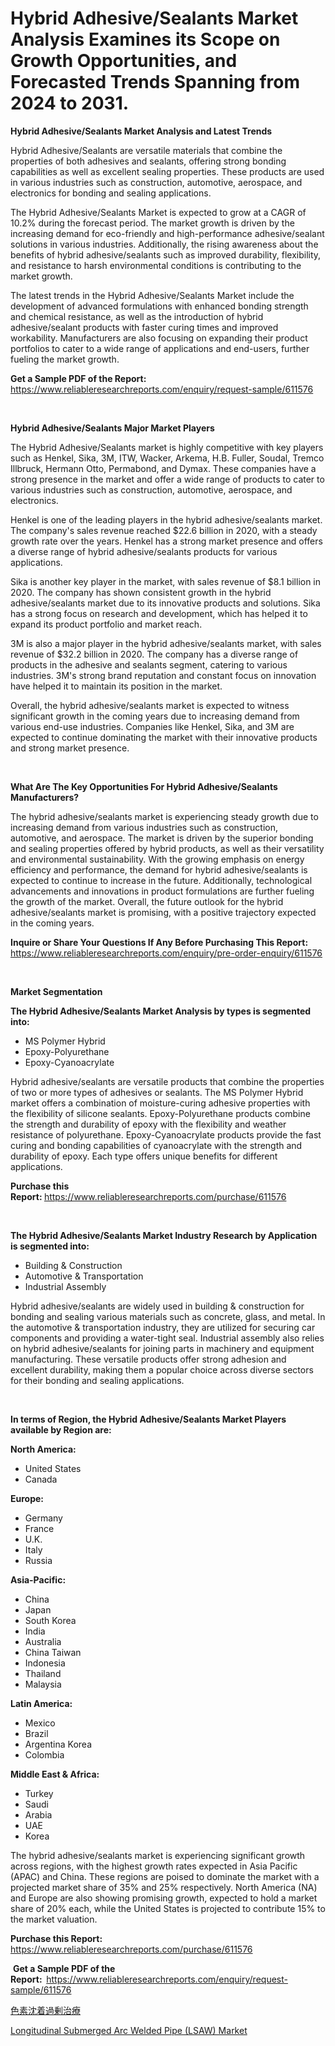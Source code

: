 <p><h1>Hybrid Adhesive/Sealants Market Analysis Examines its Scope on Growth Opportunities, and Forecasted Trends Spanning from 2024 to 2031.</h1></p><p><strong>Hybrid Adhesive/Sealants Market Analysis and Latest Trends</strong></p>
<p><p>Hybrid Adhesive/Sealants are versatile materials that combine the properties of both adhesives and sealants, offering strong bonding capabilities as well as excellent sealing properties. These products are used in various industries such as construction, automotive, aerospace, and electronics for bonding and sealing applications.</p><p>The Hybrid Adhesive/Sealants Market is expected to grow at a CAGR of 10.2% during the forecast period. The market growth is driven by the increasing demand for eco-friendly and high-performance adhesive/sealant solutions in various industries. Additionally, the rising awareness about the benefits of hybrid adhesive/sealants such as improved durability, flexibility, and resistance to harsh environmental conditions is contributing to the market growth.</p><p>The latest trends in the Hybrid Adhesive/Sealants Market include the development of advanced formulations with enhanced bonding strength and chemical resistance, as well as the introduction of hybrid adhesive/sealant products with faster curing times and improved workability. Manufacturers are also focusing on expanding their product portfolios to cater to a wide range of applications and end-users, further fueling the market growth.</p></p>
<p><strong>Get a Sample PDF of the Report:&nbsp;</strong> <a href="https://www.reliableresearchreports.com/enquiry/request-sample/611576">https://www.reliableresearchreports.com/enquiry/request-sample/611576</a></p>
<p>&nbsp;</p>
<p><strong>Hybrid Adhesive/Sealants Major Market Players</strong></p>
<p><p>The Hybrid Adhesive/Sealants market is highly competitive with key players such as Henkel, Sika, 3M, ITW, Wacker, Arkema, H.B. Fuller, Soudal, Tremco Illbruck, Hermann Otto, Permabond, and Dymax. These companies have a strong presence in the market and offer a wide range of products to cater to various industries such as construction, automotive, aerospace, and electronics.</p><p>Henkel is one of the leading players in the hybrid adhesive/sealants market. The company's sales revenue reached $22.6 billion in 2020, with a steady growth rate over the years. Henkel has a strong market presence and offers a diverse range of hybrid adhesive/sealants products for various applications.</p><p>Sika is another key player in the market, with sales revenue of $8.1 billion in 2020. The company has shown consistent growth in the hybrid adhesive/sealants market due to its innovative products and solutions. Sika has a strong focus on research and development, which has helped it to expand its product portfolio and market reach.</p><p>3M is also a major player in the hybrid adhesive/sealants market, with sales revenue of $32.2 billion in 2020. The company has a diverse range of products in the adhesive and sealants segment, catering to various industries. 3M's strong brand reputation and constant focus on innovation have helped it to maintain its position in the market.</p><p>Overall, the hybrid adhesive/sealants market is expected to witness significant growth in the coming years due to increasing demand from various end-use industries. Companies like Henkel, Sika, and 3M are expected to continue dominating the market with their innovative products and strong market presence.</p></p>
<p>&nbsp;</p>
<p><strong>What Are The Key Opportunities For Hybrid Adhesive/Sealants Manufacturers?</strong></p>
<p><p>The hybrid adhesive/sealants market is experiencing steady growth due to increasing demand from various industries such as construction, automotive, and aerospace. The market is driven by the superior bonding and sealing properties offered by hybrid products, as well as their versatility and environmental sustainability. With the growing emphasis on energy efficiency and performance, the demand for hybrid adhesive/sealants is expected to continue to increase in the future. Additionally, technological advancements and innovations in product formulations are further fueling the growth of the market. Overall, the future outlook for the hybrid adhesive/sealants market is promising, with a positive trajectory expected in the coming years.</p></p>
<p><strong>Inquire or Share Your Questions If Any Before Purchasing This Report:</strong> <a href="https://www.reliableresearchreports.com/enquiry/pre-order-enquiry/611576">https://www.reliableresearchreports.com/enquiry/pre-order-enquiry/611576</a></p>
<p>&nbsp;</p>
<p><strong>Market Segmentation</strong></p>
<p><strong>The Hybrid Adhesive/Sealants Market Analysis by types is segmented into:</strong></p>
<p><ul><li>MS Polymer Hybrid</li><li>Epoxy-Polyurethane</li><li>Epoxy-Cyanoacrylate</li></ul></p>
<p><p>Hybrid adhesive/sealants are versatile products that combine the properties of two or more types of adhesives or sealants. The MS Polymer Hybrid market offers a combination of moisture-curing adhesive properties with the flexibility of silicone sealants. Epoxy-Polyurethane products combine the strength and durability of epoxy with the flexibility and weather resistance of polyurethane. Epoxy-Cyanoacrylate products provide the fast curing and bonding capabilities of cyanoacrylate with the strength and durability of epoxy. Each type offers unique benefits for different applications.</p></p>
<p><strong>Purchase this Report:&nbsp;</strong><a href="https://www.reliableresearchreports.com/purchase/611576">https://www.reliableresearchreports.com/purchase/611576</a></p>
<p>&nbsp;</p>
<p><strong>The Hybrid Adhesive/Sealants Market Industry Research by Application is segmented into:</strong></p>
<p><ul><li>Building & Construction</li><li>Automotive & Transportation</li><li>Industrial Assembly</li></ul></p>
<p><p>Hybrid adhesive/sealants are widely used in building & construction for bonding and sealing various materials such as concrete, glass, and metal. In the automotive & transportation industry, they are utilized for securing car components and providing a water-tight seal. Industrial assembly also relies on hybrid adhesive/sealants for joining parts in machinery and equipment manufacturing. These versatile products offer strong adhesion and excellent durability, making them a popular choice across diverse sectors for their bonding and sealing applications.</p></p>
<p>&nbsp;</p>
<p><strong>In terms of Region, the Hybrid Adhesive/Sealants Market Players available by Region are:</strong></p>
<p>
    <p> <strong> North America: </strong>
        <ul>
            <li>United States</li>
            <li>Canada</li>
        </ul>
        </p> 
    <p> <strong> Europe: </strong>
        <ul>
            <li>Germany</li>
            <li>France</li>
            <li>U.K.</li>
            <li>Italy</li>
            <li>Russia</li>
        </ul>
        </p> 
    <p> <strong> Asia-Pacific: </strong>
        <ul>
            <li>China</li>
            <li>Japan</li>
            <li>South Korea</li>
            <li>India</li>
            <li>Australia</li>
            <li>China Taiwan</li>
            <li>Indonesia</li>
            <li>Thailand</li>
            <li>Malaysia</li>
        </ul>
        </p> 
    <p> <strong> Latin America: </strong>
        <ul>
            <li>Mexico</li>
            <li>Brazil</li>
            <li>Argentina Korea</li>
            <li>Colombia</li>
        </ul>
        </p> 
    <p> <strong> Middle East & Africa: </strong>
        <ul>
            <li>Turkey</li>
            <li>Saudi</li>
            <li>Arabia</li>
            <li>UAE</li>
            <li>Korea</li>
        </ul>
    </p>
    </p>
<p><p>The hybrid adhesive/sealants market is experiencing significant growth across regions, with the highest growth rates expected in Asia Pacific (APAC) and China. These regions are poised to dominate the market with a projected market share of 35% and 25% respectively. North America (NA) and Europe are also showing promising growth, expected to hold a market share of 20% each, while the United States is projected to contribute 15% to the market valuation.</p></p>
<p><strong>Purchase this Report: </strong><a href="https://www.reliableresearchreports.com/purchase/611576">https://www.reliableresearchreports.com/purchase/611576</a></p>
<p>&nbsp;<strong>Get a Sample PDF of the Report:&nbsp;&nbsp;</strong><a href="https://www.reliableresearchreports.com/enquiry/request-sample/611576">https://www.reliableresearchreports.com/enquiry/request-sample/611576</a></p>
<p><strong></strong></p>
<p><p><a href="https://github.com/mohamedbakry57/Market-Research-Report-List-3/blob/main/4839375432.md">色素沈着過剰治療</a></p><p><a href="https://github.com/JameTravis/Market-Research-Report-List-4/blob/main/longitudinal-submerged-arc-welded-pipe-lsaw-market.md">Longitudinal Submerged Arc Welded Pipe (LSAW) Market</a></p></p>